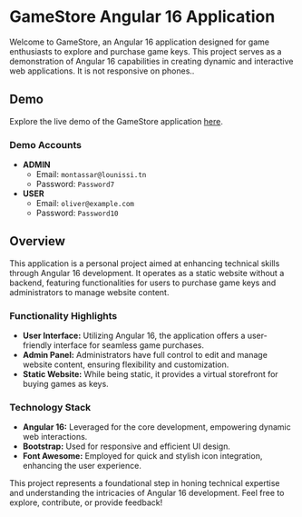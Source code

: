 GameStore Angular 16 Application
================================

Welcome to GameStore, an Angular 16 application designed for game enthusiasts to explore and purchase game keys. This project serves as a demonstration of Angular 16 capabilities in creating dynamic and interactive web applications. It is not responsive on phones..

Demo
----

Explore the live demo of the GameStore application [here](https://coruscating-sunburst-9567d0.netlify.app).

### Demo Accounts

*   **ADMIN**
    *   Email: `montassar@lounissi.tn`
    *   Password: `Password7`
*   **USER**
    *   Email: `oliver@example.com`
    *   Password: `Password10`

Overview
--------

This application is a personal project aimed at enhancing technical skills through Angular 16 development. It operates as a static website without a backend, featuring functionalities for users to purchase game keys and administrators to manage website content.

### Functionality Highlights

*   **User Interface:** Utilizing Angular 16, the application offers a user-friendly interface for seamless game purchases.
*   **Admin Panel:** Administrators have full control to edit and manage website content, ensuring flexibility and customization.
*   **Static Website:** While being static, it provides a virtual storefront for buying games as keys.

### Technology Stack

*   **Angular 16:** Leveraged for the core development, empowering dynamic web interactions.
*   **Bootstrap:** Used for responsive and efficient UI design.
*   **Font Awesome:** Employed for quick and stylish icon integration, enhancing the user experience.

This project represents a foundational step in honing technical expertise and understanding the intricacies of Angular 16 development. Feel free to explore, contribute, or provide feedback!


